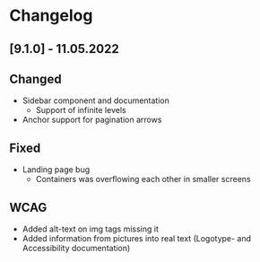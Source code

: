 # Changelog

## [9.1.0] - 11.05.2022

## Changed

-   Sidebar component and documentation
    -   Support of infinite levels
-   Anchor support for pagination arrows

## Fixed

-   Landing page bug
    -   Containers was overflowing each other in smaller screens

## WCAG

-   Added alt-text on img tags missing it
-   Added information from pictures into real text (Logotype- and Accessibility documentation)
